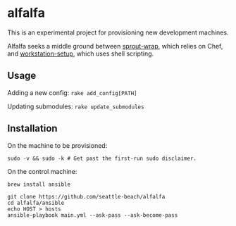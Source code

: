 # alfalfa

This is an experimental project for provisioning new development machines.

Alfalfa seeks a middle ground between [sprout-wrap][sprout-wrap], which relies
on Chef, and [workstation-setup][workstation-setup], which uses shell
scripting.

[sprout-wrap]: https://github.com/pivotal-sprout/sprout-wrap
[workstation-setup]: https://github.com/pivotal/workstation-setup

## Usage

Adding a new config: `rake add_config[PATH]`

Updating submodules: `rake update_submodules`

## Installation

On the machine to be provisioned:

```
sudo -v && sudo -k # Get past the first-run sudo disclaimer.
```

On the control machine:

```
brew install ansible

git clone https://github.com/seattle-beach/alfalfa
cd alfalfa/ansible
echo HOST > hosts
ansible-playbook main.yml --ask-pass --ask-become-pass
```
